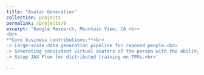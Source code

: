 ```yaml
---
title: "Avatar Generation"
collection: projects
permalink: /projects/9
excerpt: 'Google Research, Mountain View, CA <br>
<br>
**Core business contributions:**<br>
-> Large-scale data generation pipeline for reposed people.<br>
-> Generating consistent virtual avatars of the person with the ability to repose, change garments, lighting, and background.<br>
-> Setup JAX Flux for distributed training on TPUs.<br>'
  
---
```


